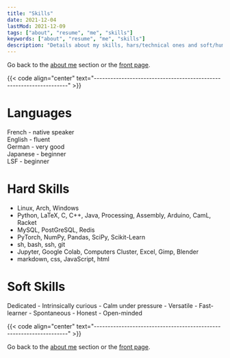 ```yaml
---
title: "Skills"
date: 2021-12-04
lastMod: 2021-12-09
tags: ["about", "resume", "me", "skills"]
keywords: ["about", "resume", "me", "skills"]
description: "Details about my skills, hars/technical ones and soft/human ones."
---
```

Go back to the [about me](/public/about) section or the [front page](/public).  

{{< code align="center" text="--------------------------------------------------------------------" >}}

# Languages
French - native speaker  
English - fluent  
German - very good  
Japanese - beginner  
LSF - beginner  

# Hard Skills
- Linux, Arch, Windows  
- Python, LaTeX, C, C++, Java, Processing, Assembly, Arduino, CamL, Racket  
- MySQL, PostGreSQL, Redis  
- PyTorch, NumPy, Pandas, SciPy, Scikit-Learn  
- sh, bash, ssh, git  
- Jupyter, Google Colab, Computers Cluster, Excel, Gimp, Blender  
- markdown, css, JavaScript, html

# Soft Skills
Dedicated - Intrinsically curious - Calm under pressure - Versatile - Fast-learner - Spontaneous - Honest - Open-minded

{{< code align="center" text="--------------------------------------------------------------------" >}}

Go back to the [about me](/public/about) section or the [front page](/public).  
